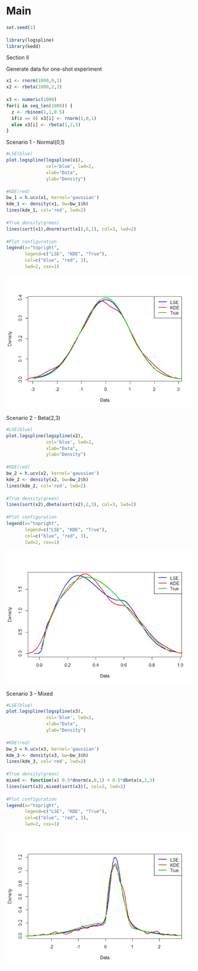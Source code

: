 Main
================

``` r
set.seed(1)

library(logspline)
library(kedd)
```

Section II

Generate data for one-shot experiment

``` r
x1 <- rnorm(1000,0,1)
x2 <- rbeta(1000,2,3)

x3 <- numeric(1000)
for(i in seq_len(1000)) {
  z <- rbinom(1,1,0.5)
  if(z == 0) x3[i] <- rnorm(1,0,1)
  else x3[i] <- rbeta(1,2,3)
}
```

Scenario 1 - Normal(0,1)

``` r
#LSE(blue)
plot.logspline(logspline(x1), 
               col='blue', lwd=2, 
               xlab="Data", 
               ylab="Density")

#KDE(red)
bw_1 = h.ucv(x1, kernel='gaussian')
kde_1 <- density(x1, bw=bw_1$h)
lines(kde_1, col='red', lwd=2)

#True density(green)
lines(sort(x1),dnorm(sort(x1),0,1), col=3, lwd=2)

#Plot configuration
legend(x="topright",
       legend=c("LSE", "KDE", "True"),
       col=c("blue", "red", 3), 
       lwd=2, cex=1)
```

![](Main_files/figure-gfm/Sc1-1.png)<!-- -->

Scenario 2 - Beta(2,3)

``` r
#LSE(blue)
plot.logspline(logspline(x2), 
               col='blue', lwd=2, 
               xlab="Data", 
               ylab="Density")

#KDE(red)
bw_2 = h.ucv(x2, kernel='gaussian')
kde_2 <- density(x2, bw=bw_2$h)
lines(kde_2, col='red', lwd=2)

#True density(green)
lines(sort(x2),dbeta(sort(x2),2,3), col=3, lwd=2)

#Plot configuration
legend(x="topright",
       legend=c("LSE", "KDE", "True"),
       col=c("blue", "red", 3), 
       lwd=2, cex=1)
```

![](Main_files/figure-gfm/Sc2-1.png)<!-- -->

Scenario 3 - Mixed

``` r
#LSE(blue)
plot.logspline(logspline(x3), 
               col='blue', lwd=2, 
               xlab="Data", 
               ylab="Density")

#KDE(red)
bw_3 = h.ucv(x3, kernel='gaussian')
kde_3 <- density(x3, bw=bw_3$h)
lines(kde_3, col='red', lwd=2)

#True density(green)
mixed <- function(x) 0.5*dnorm(x,0,1) + 0.5*dbeta(x,2,3)
lines(sort(x3),mixed(sort(x3)), col=3, lwd=2)

#Plot configuration
legend(x="topright",
       legend=c("LSE", "KDE", "True"),
       col=c("blue", "red", 3), 
       lwd=2, cex=1)
```

![](Main_files/figure-gfm/Sc3-1.png)<!-- -->
